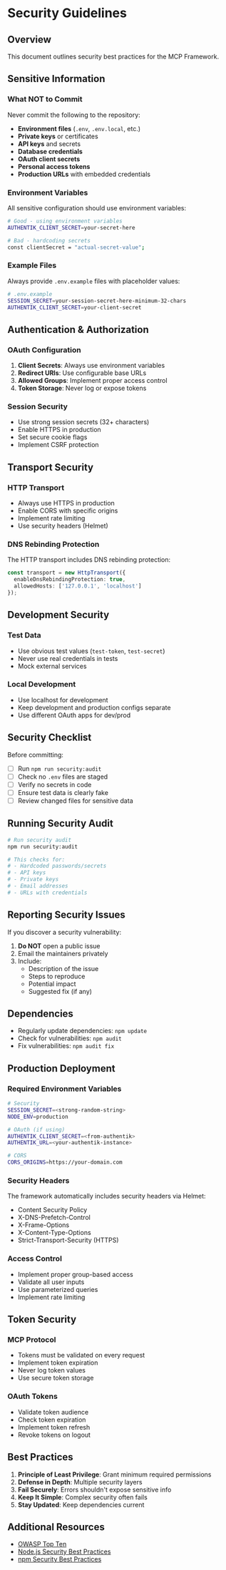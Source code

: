 # Security Guidelines

## Overview

This document outlines security best practices for the MCP Framework.

## Sensitive Information

### What NOT to Commit

Never commit the following to the repository:

- **Environment files** (`.env`, `.env.local`, etc.)
- **Private keys** or certificates
- **API keys** and secrets
- **Database credentials**
- **OAuth client secrets**
- **Personal access tokens**
- **Production URLs** with embedded credentials

### Environment Variables

All sensitive configuration should use environment variables:

```bash
# Good - using environment variables
AUTHENTIK_CLIENT_SECRET=your-secret-here

# Bad - hardcoding secrets
const clientSecret = "actual-secret-value";
```

### Example Files

Always provide `.env.example` files with placeholder values:

```bash
# .env.example
SESSION_SECRET=your-session-secret-here-minimum-32-chars
AUTHENTIK_CLIENT_SECRET=your-client-secret
```

## Authentication & Authorization

### OAuth Configuration

1. **Client Secrets**: Always use environment variables
2. **Redirect URIs**: Use configurable base URLs
3. **Allowed Groups**: Implement proper access control
4. **Token Storage**: Never log or expose tokens

### Session Security

- Use strong session secrets (32+ characters)
- Enable HTTPS in production
- Set secure cookie flags
- Implement CSRF protection

## Transport Security

### HTTP Transport

- Always use HTTPS in production
- Enable CORS with specific origins
- Implement rate limiting
- Use security headers (Helmet)

### DNS Rebinding Protection

The HTTP transport includes DNS rebinding protection:

```typescript
const transport = new HttpTransport({
  enableDnsRebindingProtection: true,
  allowedHosts: ['127.0.0.1', 'localhost']
});
```

## Development Security

### Test Data

- Use obvious test values (`test-token`, `test-secret`)
- Never use real credentials in tests
- Mock external services

### Local Development

- Use localhost for development
- Keep development and production configs separate
- Use different OAuth apps for dev/prod

## Security Checklist

Before committing:

- [ ] Run `npm run security:audit`
- [ ] Check no `.env` files are staged
- [ ] Verify no secrets in code
- [ ] Ensure test data is clearly fake
- [ ] Review changed files for sensitive data

## Running Security Audit

```bash
# Run security audit
npm run security:audit

# This checks for:
# - Hardcoded passwords/secrets
# - API keys
# - Private keys
# - Email addresses
# - URLs with credentials
```

## Reporting Security Issues

If you discover a security vulnerability:

1. **Do NOT** open a public issue
2. Email the maintainers privately
3. Include:
   - Description of the issue
   - Steps to reproduce
   - Potential impact
   - Suggested fix (if any)

## Dependencies

- Regularly update dependencies: `npm update`
- Check for vulnerabilities: `npm audit`
- Fix vulnerabilities: `npm audit fix`

## Production Deployment

### Required Environment Variables

```bash
# Security
SESSION_SECRET=<strong-random-string>
NODE_ENV=production

# OAuth (if using)
AUTHENTIK_CLIENT_SECRET=<from-authentik>
AUTHENTIK_URL=<your-authentik-instance>

# CORS
CORS_ORIGINS=https://your-domain.com
```

### Security Headers

The framework automatically includes security headers via Helmet:

- Content Security Policy
- X-DNS-Prefetch-Control
- X-Frame-Options
- X-Content-Type-Options
- Strict-Transport-Security (HTTPS)

### Access Control

- Implement proper group-based access
- Validate all user inputs
- Use parameterized queries
- Implement rate limiting

## Token Security

### MCP Protocol

- Tokens must be validated on every request
- Implement token expiration
- Never log token values
- Use secure token storage

### OAuth Tokens

- Validate token audience
- Check token expiration
- Implement token refresh
- Revoke tokens on logout

## Best Practices

1. **Principle of Least Privilege**: Grant minimum required permissions
2. **Defense in Depth**: Multiple security layers
3. **Fail Securely**: Errors shouldn't expose sensitive info
4. **Keep It Simple**: Complex security often fails
5. **Stay Updated**: Keep dependencies current

## Additional Resources

- [OWASP Top Ten](https://owasp.org/www-project-top-ten/)
- [Node.js Security Best Practices](https://nodejs.org/en/docs/guides/security/)
- [npm Security Best Practices](https://docs.npmjs.com/packages-and-modules/securing-your-code)
